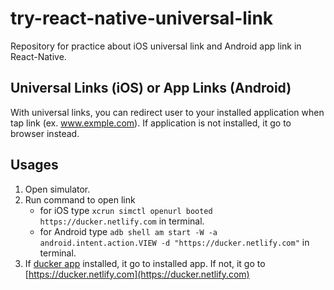 # try-react-native-universal-link
Repository for practice about iOS universal link and Android app link in React-Native.

## Universal Links (iOS) or App Links (Android)
With universal links, you can redirect user to your installed application when tap link (ex. www.exmple.com). If application is not installed, it go to browser instead.

## Usages
1. Open simulator.
2. Run command to open link
    - for iOS type `xcrun simctl openurl booted https://ducker.netlify.com` in terminal.
    - for Android type `adb shell am start -W -a android.intent.action.VIEW -d "https://ducker.netlify.com"` in terminal.
3. If [ducker app](https://github.com/aofleejay/try-react-native-universal-link/tree/master/ducker) installed, it go to installed app. If not, it go to [https://ducker.netlify.com](https://ducker.netlify.com)

